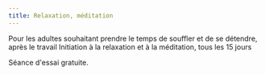 ```yaml
---
title: Relaxation, méditation
---
```

Pour les adultes souhaitant prendre le temps de souffler et de se détendre, après le travail
Initiation à la relaxation et à la méditation, tous les 15 jours

Séance d'essai gratuite.